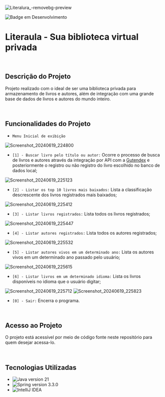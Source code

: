 ![Literalura_-removebg-preview](https://github.com/luizmarinhojr/literalura-api-jpa/assets/100722777/5af5923b-9e5c-4951-b645-e3d23ec6b495)

![Badge em Desenvolvimento](http://img.shields.io/static/v1?label=STATUS&message=EM%20DESENVOLVIMENTO&color=GREEN&style=for-the-badge)


# Literaula - Sua biblioteca virtual privada

<br>

## Descrição do Projeto

Projeto realizado com o ideal de ser uma biblioteca privada para armazenamento de livros e autores, além de integração com uma grande base de dados de livros e autores do mundo inteiro.

<br>

## Funcionalidades do Projeto

- `Menu Inicial de exibição`

![Screenshot_20240619_224800](https://github.com/luizmarinhojr/literalura-api-jpa/assets/100722777/40b40802-e80a-4feb-a86a-59e3bef3dc00)


- `[1] - Buscar livro pelo título ou autor:` Ocorre o processo de busca de livros e autores através da integração por API com a [Gutendex](https://gutendex.com/) e posteriormente o registro ou não registro do livro escolhido no banco de dados local;

![Screenshot_20240619_225123](https://github.com/luizmarinhojr/literalura-api-jpa/assets/100722777/869b0533-264f-40c4-ad81-3973d0247f8a)

  
- `[2] - Listar os top 10 livros mais baixados:` Lista a classificação descrescente dos livros registrados mais baixados;

![Screenshot_20240619_225412](https://github.com/luizmarinhojr/literalura-api-jpa/assets/100722777/cb986b22-c5be-4233-8e4d-75fd1095d4ba)

  
- `[3] - Listar livros registrados:` Lista todos os livros registrados;

![Screenshot_20240619_225447](https://github.com/luizmarinhojr/literalura-api-jpa/assets/100722777/e871a315-2c4d-4401-82b7-b8f401a345a9)

  
- `[4] - Listar autores registrados:` Lista todos os autores registrados;

![Screenshot_20240619_225532](https://github.com/luizmarinhojr/literalura-api-jpa/assets/100722777/a874f4bf-a364-4f63-8d42-bcba5de75a33)

  
- `[5] - Listar autores vivos em um determinado ano:` Lista os autores vivos em um determinado ano passado pelo usuário;

![Screenshot_20240619_225615](https://github.com/luizmarinhojr/literalura-api-jpa/assets/100722777/edd84c1a-6796-4fac-995f-08644b34f3d2)

  
- `[6] - Listar livros em um determinado idioma:` Lista os livros disponíveis no idioma que o usuário digitar;

![Screenshot_20240619_225712](https://github.com/luizmarinhojr/literalura-api-jpa/assets/100722777/a9a86c97-0d21-488a-8dc3-bf2cc6b4118d)
![Screenshot_20240619_225823](https://github.com/luizmarinhojr/literalura-api-jpa/assets/100722777/5d469636-b6ec-400f-9674-c38a396851d0)

  
- `[0] - Sair:` Encerra o programa.

<br>

## Acesso ao Projeto

O projeto está acessível por meio de código fonte neste repositório para quem desejar acessa-lo.

<br>

## Tecnologias Utilizadas

* ![Java](https://img.shields.io/badge/java-%23ED8B00.svg?style=for-the-badge&logo=openjdk&logoColor=white) version 21
* ![Spring](https://img.shields.io/badge/spring-%236DB33F.svg?style=for-the-badge&logo=spring&logoColor=white) version 3.3.0
* ![IntelliJ IDEA](https://img.shields.io/badge/IntelliJIDEA-000000.svg?style=for-the-badge&logo=intellij-idea&logoColor=white)

